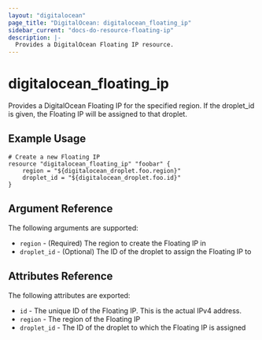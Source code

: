 ```yaml
---
layout: "digitalocean"
page_title: "DigitalOcean: digitalocean_floating_ip"
sidebar_current: "docs-do-resource-floating-ip"
description: |-
  Provides a DigitalOcean Floating IP resource.
---
```


# digitalocean\_floating_ip

Provides a DigitalOcean Floating IP for the specified region. If the droplet_id 
is given, the Floating IP will be assigned to that droplet.

## Example Usage

```
# Create a new Floating IP
resource "digitalocean_floating_ip" "foobar" {
    region = "${digitalocean_droplet.foo.region}"
    droplet_id = "${digitalocean_droplet.foo.id}"
}
```

## Argument Reference

The following arguments are supported:

* `region` - (Required) The region to create the Floating IP in
* `droplet_id` - (Optional) The ID of the droplet to assign the Floating IP to

## Attributes Reference

The following attributes are exported:

* `id` - The unique ID of the Floating IP. This is the actual IPv4 address.
* `region` - The region of the Floating IP
* `droplet_id` - The ID of the droplet to which the Floating IP is assigned
